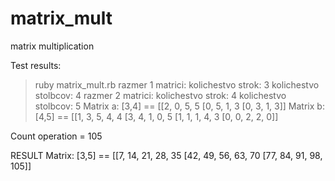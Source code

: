 # matrix_mult
matrix multiplication

Test results:

> ruby matrix_mult.rb 
razmer 1 matrici:
kolichestvo strok: 3
kolichestvo stolbcov: 4
razmer 2 matrici:
kolichestvo strok: 4
kolichestvo stolbcov: 5
Matrix a: [3,4] ==
[[2, 0, 5, 5
 [0, 5, 1, 3
 [0, 3, 1, 3]]
Matrix b: [4,5] ==
[[1, 3, 5, 4, 4
 [3, 4, 1, 0, 5
 [1, 1, 1, 4, 3
 [0, 0, 2, 2, 0]]

Count operation = 105

RESULT Matrix: [3,5] ==
[[7, 14, 21, 28, 35
 [42, 49, 56, 63, 70
 [77, 84, 91, 98, 105]]
